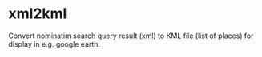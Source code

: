 # xml2kml
Convert nominatim search query result (xml) to KML file (list of places) for display in e.g. google earth.
